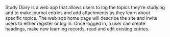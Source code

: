 Study Diary is a web app that allows users to log the topics they’re studying and to make journal entries and add attachments as they learn about specific topics. 
The web app home page will describe the site and invite users to either register or log in. 
Once logged in, a user can create headings, make new learning records, read and edit existing entries. 

